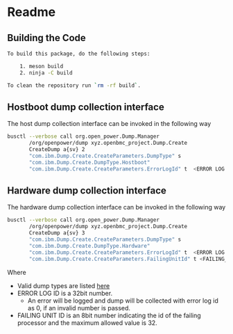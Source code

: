 # Readme

## Building the Code

```bash
To build this package, do the following steps:

    1. meson build
    2. ninja -C build

To clean the repository run `rm -rf build`.

```

## Hostboot dump collection interface

The host dump collection interface can be invoked in the following way

```bash
busctl --verbose call org.open_power.Dump.Manager
       /org/openpower/dump xyz.openbmc_project.Dump.Create
       CreateDump a{sv} 2
       "com.ibm.Dump.Create.CreateParameters.DumpType" s
       "com.ibm.Dump.Create.DumpType.Hostboot"
       "com.ibm.Dump.Create.CreateParameters.ErrorLogId" t  <ERROR LOG ID>
```

## Hardware dump collection interface

The hardware dump collection interface can be invoked in the following way

```bash
busctl --verbose call org.open_power.Dump.Manager
       /org/openpower/dump xyz.openbmc_project.Dump.Create
       CreateDump a{sv} 3
       "com.ibm.Dump.Create.CreateParameters.DumpType" s
       "com.ibm.Dump.Create.DumpType.Hardware"
       "com.ibm.Dump.Create.CreateParameters.ErrorLogId" t  <ERROR LOG ID>
       "com.ibm.Dump.Create.CreateParameters.FailingUnitId" t <FAILING_UNIT_ID>
```

Where

- Valid dump types are listed
  [here](https://github.com/openbmc/phosphor-dbus-interfaces/blob/master/yaml/com/ibm/Dump/Create.interface.yaml)
- ERROR LOG ID is a 32bit number.
  - An error will be logged and dump will be collected with error log id as 0,
    if an invalid number is passed.
- FAILING UNIT ID is an 8bit number indicating the id of the failing processor
  and the maximum allowed value is 32.
